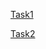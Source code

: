 [Task1](https://ahmedfahmi0.github.io/Lab9JS/Task1/JSLab9ex1.html)


[Task2](https://ahmedfahmi0.github.io/Lab9JS/Task2/JSLab9ex2.html)
